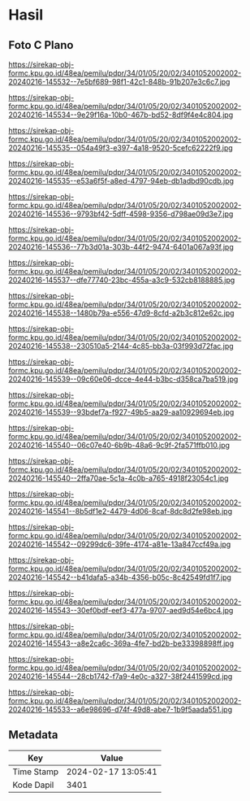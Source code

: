 # Hasil

## Foto C Plano

https://sirekap-obj-formc.kpu.go.id/48ea/pemilu/pdpr/34/01/05/20/02/3401052002002-20240216-145532--7e5bf689-98f1-42c1-848b-91b207e3c6c7.jpg

https://sirekap-obj-formc.kpu.go.id/48ea/pemilu/pdpr/34/01/05/20/02/3401052002002-20240216-145534--9e29f16a-10b0-467b-bd52-8df9f4e4c804.jpg

https://sirekap-obj-formc.kpu.go.id/48ea/pemilu/pdpr/34/01/05/20/02/3401052002002-20240216-145535--054a49f3-e397-4a18-9520-5cefc62222f9.jpg

https://sirekap-obj-formc.kpu.go.id/48ea/pemilu/pdpr/34/01/05/20/02/3401052002002-20240216-145535--e53a6f5f-a8ed-4797-94eb-db1adbd90cdb.jpg

https://sirekap-obj-formc.kpu.go.id/48ea/pemilu/pdpr/34/01/05/20/02/3401052002002-20240216-145536--9793bf42-5dff-4598-9356-d798ae09d3e7.jpg

https://sirekap-obj-formc.kpu.go.id/48ea/pemilu/pdpr/34/01/05/20/02/3401052002002-20240216-145536--77b3d01a-303b-44f2-9474-6401a067a93f.jpg

https://sirekap-obj-formc.kpu.go.id/48ea/pemilu/pdpr/34/01/05/20/02/3401052002002-20240216-145537--dfe77740-23bc-455a-a3c9-532cb8188885.jpg

https://sirekap-obj-formc.kpu.go.id/48ea/pemilu/pdpr/34/01/05/20/02/3401052002002-20240216-145538--1480b79a-e556-47d9-8cfd-a2b3c812e62c.jpg

https://sirekap-obj-formc.kpu.go.id/48ea/pemilu/pdpr/34/01/05/20/02/3401052002002-20240216-145538--230510a5-2144-4c85-bb3a-03f993d72fac.jpg

https://sirekap-obj-formc.kpu.go.id/48ea/pemilu/pdpr/34/01/05/20/02/3401052002002-20240216-145539--09c60e06-dcce-4e44-b3bc-d358ca7ba519.jpg

https://sirekap-obj-formc.kpu.go.id/48ea/pemilu/pdpr/34/01/05/20/02/3401052002002-20240216-145539--93bdef7a-f927-49b5-aa29-aa10929694eb.jpg

https://sirekap-obj-formc.kpu.go.id/48ea/pemilu/pdpr/34/01/05/20/02/3401052002002-20240216-145540--06c07e40-6b9b-48a6-9c9f-2fa571ffb010.jpg

https://sirekap-obj-formc.kpu.go.id/48ea/pemilu/pdpr/34/01/05/20/02/3401052002002-20240216-145540--2ffa70ae-5c1a-4c0b-a765-4918f23054c1.jpg

https://sirekap-obj-formc.kpu.go.id/48ea/pemilu/pdpr/34/01/05/20/02/3401052002002-20240216-145541--8b5df1e2-4479-4d06-8caf-8dc8d2fe98eb.jpg

https://sirekap-obj-formc.kpu.go.id/48ea/pemilu/pdpr/34/01/05/20/02/3401052002002-20240216-145542--09299dc6-39fe-4174-a81e-13a847ccf49a.jpg

https://sirekap-obj-formc.kpu.go.id/48ea/pemilu/pdpr/34/01/05/20/02/3401052002002-20240216-145542--b41dafa5-a34b-4356-b05c-8c42549fd1f7.jpg

https://sirekap-obj-formc.kpu.go.id/48ea/pemilu/pdpr/34/01/05/20/02/3401052002002-20240216-145543--30ef0bdf-eef3-477a-9707-aed9d54e6bc4.jpg

https://sirekap-obj-formc.kpu.go.id/48ea/pemilu/pdpr/34/01/05/20/02/3401052002002-20240216-145543--a8e2ca6c-369a-4fe7-bd2b-be33398898ff.jpg

https://sirekap-obj-formc.kpu.go.id/48ea/pemilu/pdpr/34/01/05/20/02/3401052002002-20240216-145544--28cb1742-f7a9-4e0c-a327-38f2441599cd.jpg

https://sirekap-obj-formc.kpu.go.id/48ea/pemilu/pdpr/34/01/05/20/02/3401052002002-20240216-145533--a6e98696-d74f-49d8-abe7-1b9f5aada551.jpg


## Metadata

| Key        | Value               |
| ---------- | ------------------- |
| Time Stamp | 2024-02-17 13:05:41 |
| Kode Dapil | 3401                |



